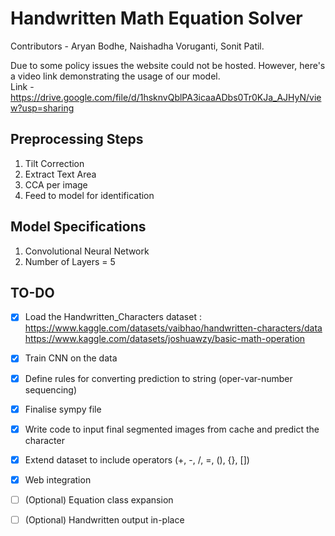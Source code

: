 # Handwritten Math Equation Solver
Contributors - Aryan Bodhe, Naishadha Voruganti, Sonit Patil.

Due to some policy issues the website could not be hosted. However, here's a video link demonstrating the usage of our model. \
Link - https://drive.google.com/file/d/1hsknvQblPA3icaaADbs0Tr0KJa_AJHyN/view?usp=sharing

## Preprocessing Steps
1. Tilt Correction
2. Extract Text Area
3. CCA per image
4. Feed to model for identification

## Model Specifications
1. Convolutional Neural Network
2. Number of Layers = 5

## TO-DO
- [x] Load the Handwritten_Characters dataset : \
      https://www.kaggle.com/datasets/vaibhao/handwritten-characters/data \
      https://www.kaggle.com/datasets/joshuawzy/basic-math-operation 
      
- [x] Train CNN on the data
- [x] Define rules for converting prediction to string (oper-var-number sequencing)
- [x] Finalise sympy file
- [x] Write code to input final segmented images from cache and predict the character
- [x] Extend dataset to include operators (+, -, /, =, (), {}, [])
- [x] Web integration
- [ ] (Optional) Equation class expansion
- [ ] (Optional) Handwritten output in-place
